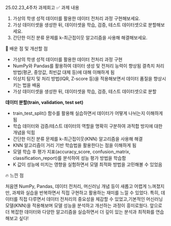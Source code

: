 25.02.23_4주차 과제회고
✅ 과제 내용
1. 가상의 학생 성적 데이터를 활용한 데이터 전처리 과정 구현해보세요. 
2. 가상 데이터셋을 생성한 뒤, 데이터셋을 학습, 검증, 테스트 데이터셋으로 분할해보세요. 
3. 간단한 이진 분류 문제를 k-최근접이웃 알고리즘을 사용해 해결해보세요.
   
🚀 배운 점 및 개선할 점
- 가상의 학생 성적 데이터를 활용한 데이터 전처리 과정 구현
- NumPy와 Pandas를 활용하여 데이터 생성 및 전처리 능력이 향상됨 결측치 처리 방법(평균, 중앙값, 최빈값 대체 등)에 대해 이해하게 됨
- 이상치 탐지 및 처리 방법(IQR, Z-score 등)을 적용해보면서 데이터 품질을 향상시키는 법을 배움
- 가상 데이터셋을 생성한 뒤, 데이터셋을 학습, 검증, 테스트 데이터셋으로 분할

**데이터 분할(train, validation, test set)**
- train_test_split() 함수를 활용해 실습하면서 데이터가 어떻게 나뉘는지 이해하게 됨
- 학습 데이터와 검증/테스트 데이터의 역할을 명확히 구분하여 과적합 방지에 대한 개념을 익힘
- 간단한 이진 분류 문제를 k-최근접이웃(KNN) 알고리즘을 사용해 해결
- KNN 알고리즘이 거리 기반 학습법을 활용한다는 점을 이해하게 됨
- 모델 학습 후 평가 지표(accuracy_score, confusion_matrix, classification_report)를 분석하여 성능 평가 방법을 학습함
- K 값이 성능에 미치는 영향을 실험하면서 모델 최적화 방법을 고민해볼 수 있었음

🔥 느낀 점

처음엔 NumPy, Pandas, 데이터 전처리, 머신러닝 개념 등이 새롭고 어렵게 느껴졌지만, 과제와 실습을 반복하면서 직접 구현하고 활용하는 재미를 느낄 수 있었다.
특히, 데이터를 직접 다루면서 데이터 전처리의 중요성을 체감할 수 있었고,기본적인 머신러닝 모델(KNN)을 적용해보며 모델 성능을 분석하고 개선하는 과정이 흥미로웠다.
앞으로 더 복잡한 데이터와 다양한 알고리즘을 실습하면서 더 깊이 있는 분석과 최적화를 연습해보고 싶다! 
